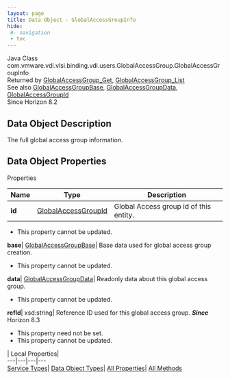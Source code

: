 ```yaml
---
layout: page
title: Data Object - GlobalAccessGroupInfo
hide:
 #- navigation
 - toc
---
```






Java Class
    com.vmware.vdi.vlsi.binding.vdi.users.GlobalAccessGroup.GlobalAccessGroupInfo  
Returned by
     [GlobalAccessGroup_Get](vdi.users.GlobalAccessGroup.md#get), [GlobalAccessGroup_List](vdi.users.GlobalAccessGroup.md#list)  
See also
     [GlobalAccessGroupBase](vdi.users.GlobalAccessGroup.GlobalAccessGroupBase.md), [GlobalAccessGroupData](vdi.users.GlobalAccessGroup.GlobalAccessGroupData.md), [GlobalAccessGroupId](vdi.entity.GlobalAccessGroupId.md)  
Since 
    Horizon 8.2

## Data Object Description 

The full global access group information. 

## Data Object Properties

Properties

Name |  Type |  Description   
---|---|---  
**id**| [GlobalAccessGroupId](vdi.entity.GlobalAccessGroupId.md)|  Global Access group id of this entity.   


* This property cannot be updated.

  
**base**| [GlobalAccessGroupBase](vdi.users.GlobalAccessGroup.GlobalAccessGroupBase.md)|  Base data used for global access group creation.   


* This property cannot be updated.

  
**data**| [GlobalAccessGroupData](vdi.users.GlobalAccessGroup.GlobalAccessGroupData.md)|  Readonly data about this global access group.   


* This property cannot be updated.

  
**refId**|  xsd:string|  Reference ID used for this global access group.  **_Since_** Horizon 8.3  


* This property need not be set.
* This property cannot be updated.

  
  
  
 | Local Properties|   
---|---|---|---  
[Service Types](index-mo_types.md)| [Data Object Types](index-do_types.md)| [All Properties](index-properties.md)| [All Methods](index-methods.md)  
  
  

